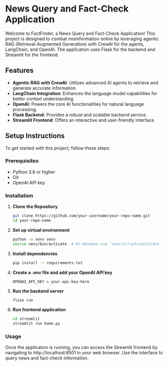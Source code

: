 # News Query and Fact-Check Application

Welcome to FactFinder, a News Query and Fact-Check Application! This project is designed to combat misinformation online by leveraging agentic RAG (Retrieval-Augmented Generation) with CrewAI for the agents, LangChain, and OpenAI. The application uses Flask for the backend and Streamlit for the frontend.

## Features

- **Agentic RAG with CrewAI**: Utilizes advanced AI agents to retrieve and generate accurate information.
- **LangChain Integration**: Enhances the language model capabilities for better context understanding.
- **OpenAI**: Powers the core AI functionalities for natural language processing.
- **Flask Backend**: Provides a robust and scalable backend service.
- **Streamlit Frontend**: Offers an interactive and user-friendly interface.

## Setup Instructions

To get started with this project, follow these steps:

### Prerequisites

- Python 3.8 or higher
- Git
- OpenAI API key

### Installation

1. **Clone the Repository**

   ```bash
   git clone https://github.com/your-username/your-repo-name.git
   cd your-repo-name

2. **Set up virtual environment**
    ```bash
    python -m venv venv
    source venv/bin/activate  # On Windows use `venv\Scripts\activate`

3. **Install dependencies**
    ```bash
    pip install -r requirements.txt

4. **Create a .env file and add your OpenAI API key**
    ```plaintext
    OPENAI_API_KEY = your-api-key-here

5. **Run the backend server**
    ```bash
    flask run

6. **Run frontend application**
    ```bash
    cd streamlit
    streamlit run home.py

### Usage

Once the application is running, you can access the Streamlit frontend by navigating to http://localhost:8501 in your web browser. Use the interface to query news and fact-check information.
